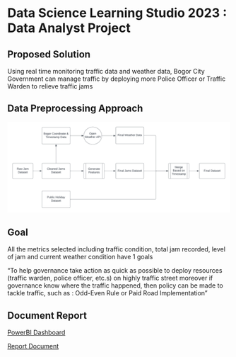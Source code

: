 # Data Science Learning Studio 2023 : Data Analyst Project

## Proposed Solution

Using real time monitoring traffic data and weather data, Bogor City Government can manage traffic by deploying more Police Officer or Traffic Warden to relieve traffic jams

## Data Preprocessing Approach

![Data Preprocessing Workflow](report/flow_preprocessing_data.png)

## Goal

All the metrics selected including traffic condition, total jam recorded, level of jam and current weather condition have 1 goals

“To help governance take action as quick as possible to deploy resources (traffic warden, police officer, etc.s) on highly traffic street moreover if governance know where the traffic happened, then policy can be made to tackle traffic, such as : Odd-Even Rule or Paid Road Implementation”

## Document Report

[PowerBI Dashboard](report/Dashboard%20Traffic%20Monitor%20Ihsan%20Nur%20Faqih.pbix)

[Report Document](report/DA%20Mini%20Project%20DSLS%202023_Ihsan%20Nur%20Faqih.pptx)

